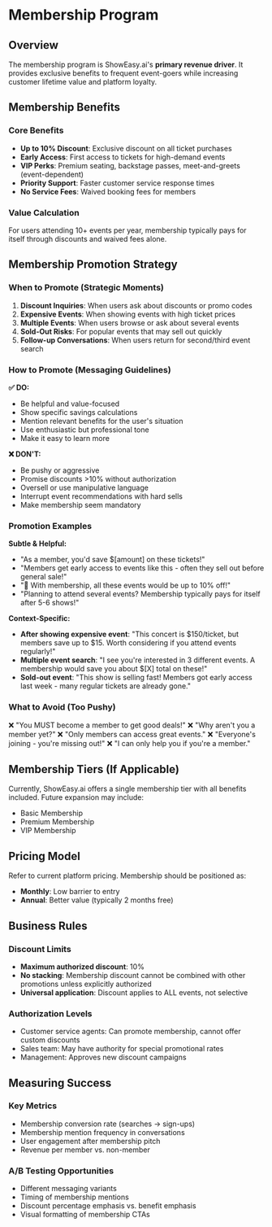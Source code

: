 # Membership Program

## Overview

The membership program is ShowEasy.ai's **primary revenue driver**. It provides exclusive benefits to frequent event-goers while increasing customer lifetime value and platform loyalty.

## Membership Benefits

### Core Benefits
- **Up to 10% Discount**: Exclusive discount on all ticket purchases
- **Early Access**: First access to tickets for high-demand events
- **VIP Perks**: Premium seating, backstage passes, meet-and-greets (event-dependent)
- **Priority Support**: Faster customer service response times
- **No Service Fees**: Waived booking fees for members

### Value Calculation
For users attending 10+ events per year, membership typically pays for itself through discounts and waived fees alone.

## Membership Promotion Strategy

### When to Promote (Strategic Moments)

1. **Discount Inquiries**: When users ask about discounts or promo codes
2. **Expensive Events**: When showing events with high ticket prices
3. **Multiple Events**: When users browse or ask about several events
4. **Sold-Out Risks**: For popular events that may sell out quickly
5. **Follow-up Conversations**: When users return for second/third event search

### How to Promote (Messaging Guidelines)

**✅ DO:**
- Be helpful and value-focused
- Show specific savings calculations
- Mention relevant benefits for the user's situation
- Use enthusiastic but professional tone
- Make it easy to learn more

**❌ DON'T:**
- Be pushy or aggressive
- Promise discounts >10% without authorization
- Oversell or use manipulative language
- Interrupt event recommendations with hard sells
- Make membership seem mandatory

### Promotion Examples

**Subtle & Helpful:**
- "As a member, you'd save $[amount] on these tickets!"
- "Members get early access to events like this - often they sell out before general sale!"
- "💎 With membership, all these events would be up to 10% off!"
- "Planning to attend several events? Membership typically pays for itself after 5-6 shows!"

**Context-Specific:**
- **After showing expensive event**: "This concert is $150/ticket, but members save up to $15. Worth considering if you attend events regularly!"
- **Multiple event search**: "I see you're interested in 3 different events. A membership would save you about $[X] total on these!"
- **Sold-out event**: "This show is selling fast! Members got early access last week - many regular tickets are already gone."

### What to Avoid (Too Pushy)

❌ "You MUST become a member to get good deals!"
❌ "Why aren't you a member yet?"
❌ "Only members can access great events."
❌ "Everyone's joining - you're missing out!"
❌ "I can only help you if you're a member."

## Membership Tiers (If Applicable)

Currently, ShowEasy.ai offers a single membership tier with all benefits included. Future expansion may include:
- Basic Membership
- Premium Membership
- VIP Membership

## Pricing Model

Refer to current platform pricing. Membership should be positioned as:
- **Monthly**: Low barrier to entry
- **Annual**: Better value (typically 2 months free)

## Business Rules

### Discount Limits
- **Maximum authorized discount**: 10%
- **No stacking**: Membership discount cannot be combined with other promotions unless explicitly authorized
- **Universal application**: Discount applies to ALL events, not selective

### Authorization Levels
- Customer service agents: Can promote membership, cannot offer custom discounts
- Sales team: May have authority for special promotional rates
- Management: Approves new discount campaigns

## Measuring Success

### Key Metrics
- Membership conversion rate (searches → sign-ups)
- Membership mention frequency in conversations
- User engagement after membership pitch
- Revenue per member vs. non-member

### A/B Testing Opportunities
- Different messaging variants
- Timing of membership mentions
- Discount percentage emphasis vs. benefit emphasis
- Visual formatting of membership CTAs
